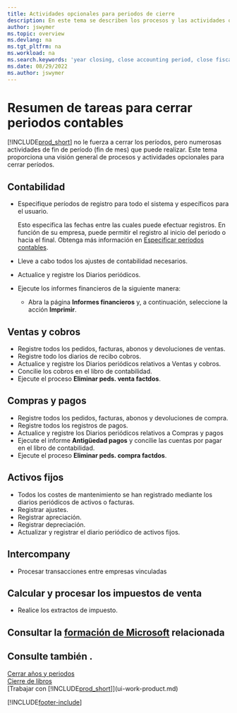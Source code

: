 ```yaml
---
title: Actividades opcionales para periodos de cierre
description: En este tema se describen los procesos y las actividades opcionales para cerrar periodos contables en Business Central.
author: jswymer
ms.topic: overview
ms.devlang: na
ms.tgt_pltfrm: na
ms.workload: na
ms.search.keywords: 'year closing, close accounting period, close fiscal year, aging, creditor payments, vendor payments'
ms.date: 08/29/2022
ms.author: jswymer
---
```

# <a name="overview-of-tasks-to-close-accounting-periods"></a><a name="overview-of-tasks-to-close-accounting-periods"></a><a name="overview-of-tasks-to-close-accounting-periods"></a>Resumen de tareas para cerrar periodos contables

[!INCLUDE[prod_short](includes/prod_short.md)] no le fuerza a cerrar los períodos, pero numerosas actividades de fin de período (fin de mes) que puede realizar. Este tema proporciona una visión general de procesos y actividades opcionales para cerrar períodos.  

## <a name="general-ledger"></a><a name="general-ledger"></a><a name="general-ledger"></a>Contabilidad

* Especifique períodos de registro para todo el sistema y específicos para el usuario.  

    Esto especifica las fechas entre las cuales puede efectuar registros. En función de su empresa, puede permitir el registro al inicio del periodo o hacia el final. Obtenga más información en [Especificar períodos contables](finance-how-specify-posting-periods.md).  
* Lleve a cabo todos los ajustes de contabilidad necesarios.  
* Actualice y registre los Diarios periódicos.  
  <!--* Process Consolidations-->
* Ejecute los informes financieros de la siguiente manera:  
  * Abra la página **Informes financieros** y, a continuación, seleccione la acción **Imprimir**.  

## <a name="sales-and-receivables"></a><a name="sales-and-receivables"></a><a name="sales-and-receivables"></a>Ventas y cobros

* Registre todos los pedidos, facturas, abonos y devoluciones de ventas.  
* Registre todo los diarios de recibo cobros.  
* Actualice y registre los Diarios periódicos relativos a Ventas y cobros.  
* Concilie los cobros en el libro de contabilidad.  
* Ejecute el proceso **Eliminar peds. venta factdos**.  

## <a name="purchases-and-payables"></a><a name="purchases-and-payables"></a><a name="purchases-and-payables"></a>Compras y pagos

* Registre todos los pedidos, facturas, abonos y devoluciones de compra.  
* Registre todos los registros de pagos.  
* Actualice y registre los Diarios periódicos relativos a Compras y pagos  
* Ejecute el informe **Antigüedad pagos** y concilie las cuentas por pagar en el libro de contabilidad.  
* Ejecute el proceso **Eliminar peds. compra factdos**.  

## <a name="fixed-assets"></a><a name="fixed-assets"></a><a name="fixed-assets"></a>Activos fijos

* Todos los costes de mantenimiento se han registrado mediante los diarios periódicos de activos o facturas.
* Registrar ajustes.
* Registrar apreciación.
* Registrar depreciación.
* Actualizar y registrar el diario periódico de activos fijos.

## <a name="intercompany"></a><a name="intercompany"></a><a name="intercompany"></a>Intercompany

* Procesar transacciones entre empresas vinculadas

## <a name="calculate-and-process-sales-tax"></a><a name="calculate-and-process-sales-tax"></a><a name="calculate-and-process-sales-tax"></a>Calcular y procesar los impuestos de venta

* Realice los extractos de impuesto.  

## <a name="see-related-microsoft-training"></a><a name="see-related-microsoft-training"></a><a name="see-related-microsoft-training"></a>Consultar la [formación de Microsoft](/training/modules/close-fiscal-year-dynamics-365-business-central/) relacionada

## <a name="see-also"></a><a name="see-also"></a><a name="see-also"></a>Consulte también .

[Cerrar años y periodos](year-close-years-periods.md)  
[Cierre de libros](year-close-books.md)  
[Trabajar con [!INCLUDE[prod_short](includes/prod_short.md)]](ui-work-product.md)

[!INCLUDE[footer-include](includes/footer-banner.md)]
